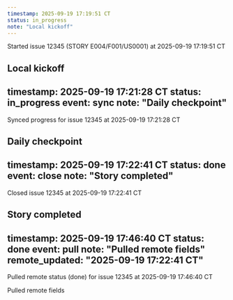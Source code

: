 ```yaml
---
timestamp: 2025-09-19 17:19:51 CT
status: in_progress
note: "Local kickoff"
---
```


Started issue 12345 (STORY E004/F001/US0001) at 2025-09-19 17:19:51 CT

Local kickoff
---
timestamp: 2025-09-19 17:21:28 CT
status: in_progress
event: sync
note: "Daily checkpoint"
---

Synced progress for issue 12345 at 2025-09-19 17:21:28 CT

Daily checkpoint
---
timestamp: 2025-09-19 17:22:41 CT
status: done
event: close
note: "Story completed"
---

Closed issue 12345 at 2025-09-19 17:22:41 CT

Story completed
---
timestamp: 2025-09-19 17:46:40 CT
status: done
event: pull
note: "Pulled remote fields"
remote_updated: "2025-09-19 17:22:41 CT"
---

Pulled remote status (done) for issue 12345 at 2025-09-19 17:46:40 CT

Pulled remote fields
